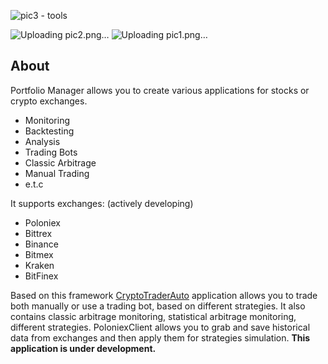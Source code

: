 ![pic3 - tools](https://github.com/sebastianroces/Portfolio-Manager-Stocks-and-commodities/assets/137846123/91a0523c-d22a-4105-a16a-dee582ef7c29)

![Uploading pic2.png…]()
![Uploading pic1.png…]()

## About 
Portfolio Manager allows you to create various applications for stocks or crypto exchanges.
* Monitoring
* Backtesting
* Analysis
* Trading Bots
* Classic Arbitrage
* Manual Trading
* e.t.c

It supports exchanges: (actively developing)
* Poloniex
* Bittrex
* Binance
* Bitmex
* Kraken
* BitFinex

Based on this framework [CryptoTraderAuto](https://github.com/ArsenAbazian/CryptoTradingFramework/wiki/CryptoTraderAuto) application allows you to trade both manually or use a trading bot, based on different strategies. It also contains classic arbitrage monitoring, statistical arbitrage monitoring, different strategies. PoloniexClient allows you to grab and save historical data from exchanges and then apply them for strategies simulation. **This application is under development.**



